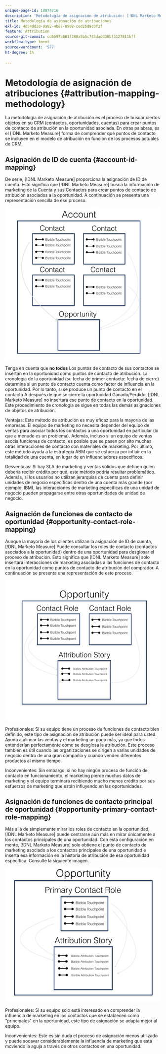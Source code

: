 ```yaml
---
unique-page-id: 18874716
description: 'Metodología de asignación de atribución: [!DNL Marketo Measure]'
title: Metodología de asignación de atribuciones
exl-id: 4d54dd20-9a82-4b87-8908-ced2bd9c0f2f
feature: Attribution
source-git-commit: cd5597a681f388a5b5c743dadd38bf3127811bff
workflow-type: tm+mt
source-wordcount: '577'
ht-degree: 1%

---
```


# Metodología de asignación de atribuciones {#attribution-mapping-methodology}

La metodología de asignación de atribución es el proceso de buscar ciertos objetos en su CRM (contactos, oportunidades, cuentas) para crear puntos de contacto de atribución en la oportunidad asociada. En otras palabras, es el [!DNL Marketo Measure] forma de comprender qué puntos de contacto se incluyen en el modelo de atribución en función de los procesos actuales de CRM.

## Asignación de ID de cuenta {#account-id-mapping}

De serie, [!DNL Marketo Measure] proporciona la asignación de ID de cuenta. Esto significa que [!DNL Marketo Measure] busca la información de marketing de la Cuenta y sus Contactos para crear puntos de contacto de atribución asociados a la oportunidad. A continuación se presenta una representación sencilla de ese proceso.

![](assets/1-1.png)

Tenga en cuenta que **no todos** Los puntos de contacto de sus contactos se insertan en la oportunidad como puntos de contacto de atribución. La cronología de la oportunidad (su fecha de primer contacto: fecha de cierre) determina si un punto de contacto cuenta como factor de influencia en la oportunidad. Por lo tanto, si se produce un punto de contacto en el contacto A después de que se cierre la oportunidad Ganado/Perdido, [!DNL Marketo Measure] no insertará ese punto de contacto en la oportunidad. Este procedimiento de cronología se sigue en todas las demás asignaciones de objetos de atribución.

Ventajas: Este método de atribución es muy eficaz para la mayoría de las empresas. El equipo de marketing no necesita depender del equipo de ventas para asociar todos los contactos a una oportunidad en particular (lo que a menudo es un problema). Además, incluso si un equipo de ventas asocia funciones de contacto, es posible que se pasen por alto muchas otras interacciones de contacto con materiales de marketing. Por último, este método ayuda a la estrategia ABM que se esfuerza por influir en la totalidad de una cuenta, en lugar de en influenciadores específicos.

Desventajas: Si hay SLA de marketing y ventas sólidos que definen quién debería recibir crédito por qué, este método podría resultar problemático. Además, si los usuarios no utilizan jerarquías de cuenta para definir unidades de negocio específicas dentro de una cuenta más grande (por ejemplo: IBM), las interacciones de marketing específicas de una unidad de negocio pueden propagarse entre otras oportunidades de unidad de negocio.

## Asignación de funciones de contacto de oportunidad {#opportunity-contact-role-mapping}

Aunque la mayoría de los clientes utilizan la asignación de ID de cuenta, [!DNL Marketo Measure] Puede consultar los roles de contacto (contactos asociados a la oportunidad) dentro de una oportunidad para desglosar el proceso de atribución. Esto significa que [!DNL Marketo Measure] solo insertará interacciones de marketing asociadas a las funciones de contacto en la oportunidad como puntos de contacto de atribución del comprador. A continuación se presenta una representación de este proceso.

![](assets/2-1.png)

Profesionales: Si su equipo tiene un proceso de funciones de contacto bien definido, este tipo de asignación de atribución puede ser ideal para usted. Ayuda a alinear las ventas y el marketing un poco más, ya que todos entenderían perfectamente cómo se desglosa la atribución. Este proceso también es útil cuando las organizaciones se dirigen a varias unidades de negocio dentro de una gran compañía y cuando venden diferentes productos al mismo tiempo.

Inconvenientes: Sin embargo, si no hay ningún proceso de función de contacto en funcionamiento, el marketing pierde muchos datos de marketing y el equipo terminará recibiendo mucho menos crédito por sus esfuerzos de marketing que están influyendo en las oportunidades.

## Asignación de funciones de contacto principal de oportunidad {#opportunity-primary-contact-role-mapping}

Más allá de simplemente mirar los roles de contacto en la oportunidad, [!DNL Marketo Measure] puede centrarse aún más en mirar únicamente a los contactos principales de una oportunidad. Con esta configuración en mente, [!DNL Marketo Measure] solo obtiene el punto de contacto de marketing asociado a los contactos principales de una oportunidad e inserta esa información en la historia de atribución de esa oportunidad específica. Consulte la siguiente imagen.

![](assets/3.png)

Profesionales: Si su equipo solo está interesado en comprender la influencia de marketing en los contactos que se establecen como &quot;principales&quot; en la oportunidad, este tipo de asignación se adapta mejor al equipo.

Inconvenientes: Este es sin duda el proceso de asignación menos utilizado y puede socavar considerablemente la influencia de marketing que está moviendo la aguja a través de otros contactos en una oportunidad.

